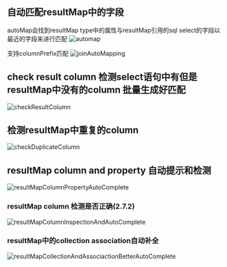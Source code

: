 ## 自动匹配resultMap中的字段
autoMap会找到resultMap type中的属性与resultMap引用的sql select的字段以最近的字段来进行匹配
![automap](https://myimages.brucege.com/automap.png)

支持columnPrefix匹配
![joinAutoMapping](https://myimages.brucege.com/joinAutoMapping.gif)

## check result column 检测select语句中有但是resultMap中没有的column 批量生成好匹配
![checkResultColumn](https://myimages.brucege.com/checkResultMapColumns.gif)

## 检测resultMap中重复的column
![checkDuplicateColumn](https://myimages.brucege.com/checkDuplicateColumn.png)


## resultMap column and property 自动提示和检测
![resultMapColumnPropertyAutoComplete](https://myimages.brucege.com/resultMapColumnPropertyAutoComplete.gif)

### resultMap column 检测是否正确(2.7.2)
![resultMapColumnInspectionAndAutoComplete](https://myimages.brucege.com/resultMapColumnInspectionAndAutoComplete.gif)

### resultMap中的collection association自动补全
![resultMapCollectionAndAssociactionBetterAutoComplete](https://myimages.brucege.com/resultMapCollectionAndAssociactionBetterAutoComplete.gif)

